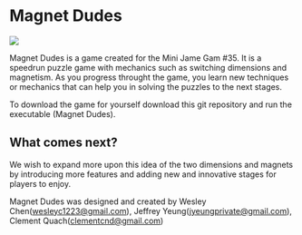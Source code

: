 # Magnet Dudes

![](logo.png)


Magnet Dudes is a game created for the Mini Jame Gam #35. It is a speedrun puzzle game with mechanics such as switching dimensions and magnetism. As you progress throught the game, you learn new techniques or mechanics that can help you in solving the puzzles to the next stages.

To download the game for yourself download this git repository and run the executable (Magnet Dudes).

## What comes next?

We wish to expand more upon this idea of the two dimensions and magnets by introducing more features and adding new and innovative stages for players to enjoy.



Magnet Dudes was designed and created by Wesley Chen(wesleyc1223@gmail.com), Jeffrey Yeung(jyeungprivate@gmail.com), Clement Quach(clementcnd@gmail.com)
